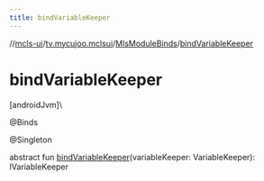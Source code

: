 ```yaml
---
title: bindVariableKeeper
---
```

//[mcls-ui](../../../index.html)/[tv.mycujoo.mclsui](../index.html)/[MlsModuleBinds](index.html)/[bindVariableKeeper](bind-variable-keeper.html)



# bindVariableKeeper



[androidJvm]\




@Binds



@Singleton



abstract fun [bindVariableKeeper](bind-variable-keeper.html)(variableKeeper: VariableKeeper): IVariableKeeper




